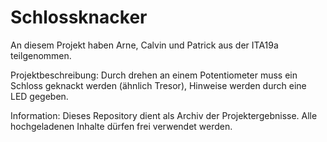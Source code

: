 # Schlossknacker
An diesem Projekt haben Arne, Calvin und Patrick aus der ITA19a teilgenommen.

Projektbeschreibung:
Durch drehen an einem Potentiometer muss ein Schloss geknackt werden (ähnlich Tresor), Hinweise werden durch eine LED gegeben.

Information:
Dieses Repository dient als Archiv der Projektergebnisse.
Alle hochgeladenen Inhalte dürfen frei verwendet werden.
